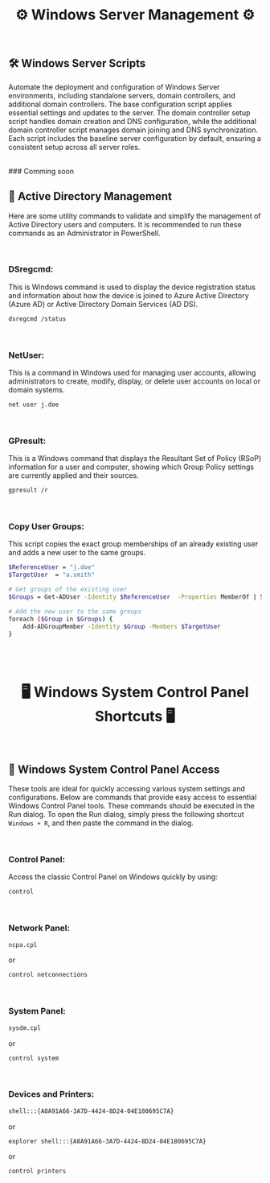 <div align="center">

# ⚙️ Windows Server Management ⚙️

<br/>
</div>

## 🛠️ Windows Server Scripts
Automate the deployment and configuration of Windows Server environments, including standalone servers, domain controllers, and additional domain controllers. The base configuration script applies essential settings and updates to the server. The domain controller setup script handles domain creation and DNS configuration, while the additional domain controller script manages domain joining and DNS synchronization. Each script includes the baseline server configuration by default, ensuring a consistent setup across all server roles.

<br>
### Comming soon

## 🏢 Active Directory Management
Here are some utility commands to validate and simplify the management of Active Directory users and computers. It is recommended to run these commands as an Administrator in PowerShell.

<br>

### DSregcmd:
This is Windows command is used to display the device registration status and information about how the device is joined to Azure Active Directory (Azure AD) or Active Directory Domain Services (AD DS).
```bash
dsregcmd /status
```

<br>

### NetUser:
This is a command in Windows used for managing user accounts, allowing administrators to create, modify, display, or delete user accounts on local or domain systems.
```bash
net user j.doe
```

<br>

### GPresult:
This is a Windows command that displays the Resultant Set of Policy (RSoP) information for a user and computer, showing which Group Policy settings are currently applied and their sources.
```bash
gpresult /r
```

<br>

### Copy User Groups:
This script copies the exact group memberships of an already existing user and adds a new user to the same groups.
```bash
$ReferenceUser = "j.doe"
$TargetUser  = "a.smith"

# Get groups of the existing user
$Groups = Get-ADUser -Identity $ReferenceUser  -Properties MemberOf | Select-Object -ExpandProperty MemberOf

# Add the new user to the same groups
foreach ($Group in $Groups) {
    Add-ADGroupMember -Identity $Group -Members $TargetUser 
}
```

<br>
<br>

<div align="center">

# 🖥️ Windows System Control Panel Shortcuts 🖥️

<br/>
</div>

## 🔧 Windows System Control Panel Access
These tools are ideal for quickly accessing various system settings and configurations. Below are commands that provide easy access to essential Windows Control Panel tools. These commands should be executed in the Run dialog. To open the Run dialog, simply press the following shortcut `Windows + R`, and then paste the command in the dialog.

<br>

### Control Panel:
Access the classic Control Panel on Windows quickly by using:
```bash
control
```

<br>

### Network Panel:
```bash
ncpa.cpl
```
or
```bash
control netconnections
```

<br>

### System Panel:
```bash
sysdm.cpl
```
or
```bash
control system
```

<br>

### Devices and Printers:
```bash
shell:::{A8A91A66-3A7D-4424-8D24-04E180695C7A}
```
or
```bash
explorer shell:::{A8A91A66-3A7D-4424-8D24-04E180695C7A}
```
or
```bash
control printers
```
